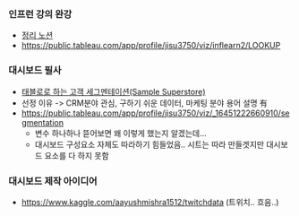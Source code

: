 ### 인프런 강의 완강
- [정리 노션](https://hungry-night-5c3.notion.site/tableau-029a4a2fa1f4492383d9e6d535ad2201)
- https://public.tableau.com/app/profile/jisu3750/viz/inflearn2/LOOKUP

### 대시보드 필사
- [태블로로 하는 고객 세그멘테이션(Sample Superstore)](http://tableauwiki.com/rfm/)
- 선정 이유 -> CRM분야 관심, 구하기 쉬운 데이터, 마케팅 분야 용어 설명 有
- https://public.tableau.com/app/profile/jisu3750/viz/_16451222660910/segmentation
  - 변수 하나하나 뜯어보면 왜 이렇게 했는지 알겠는데...
  - 대시보드 구성요소 자체도 따라하기 힘들었음.. 시트는 따라 만들겟지만 대시보드 요소를 다 하지 못함

### 대시보드 제작 아이디어
- https://www.kaggle.com/aayushmishra1512/twitchdata (트위치.. 흐음..)
